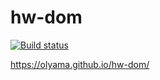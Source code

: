 # hw-dom

[![Build status](https://ci.appveyor.com/api/projects/status/k9ifoikn8e7lgvle?svg=true)](https://ci.appveyor.com/project/OlyaMa/hw-dom)


https://olyama.github.io/hw-dom/

